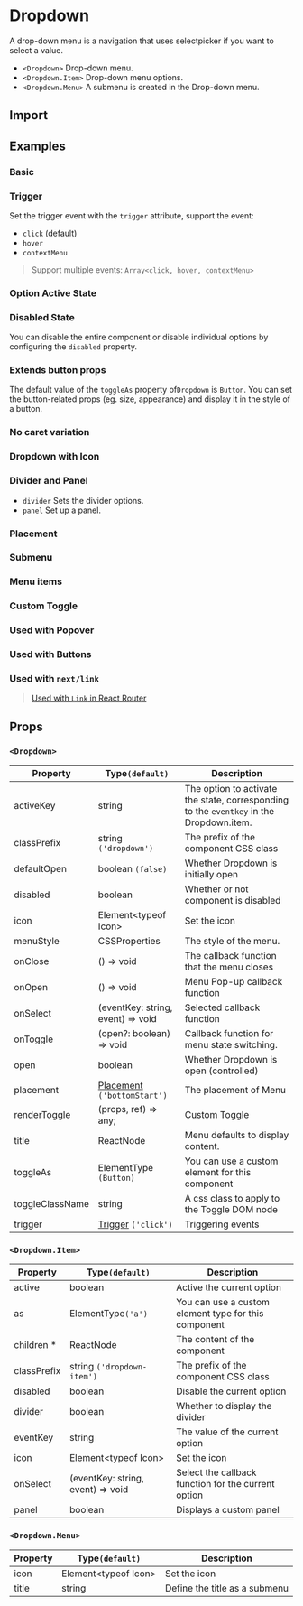 # Dropdown

A drop-down menu is a navigation that uses selectpicker if you want to select a value.

- `<Dropdown>` Drop-down menu.
- `<Dropdown.Item>` Drop-down menu options.
- `<Dropdown.Menu>` A submenu is created in the Drop-down menu.

## Import

<!--{include:(components/dropdown/fragments/import.md)}-->

## Examples

### Basic

<!--{include:`basic.md`}-->

### Trigger

Set the trigger event with the `trigger` attribute, support the event:

- `click` (default)
- `hover`
- `contextMenu`

> Support multiple events: `Array<click, hover, contextMenu>`

<!--{include:`trigger.md`}-->

### Option Active State

<!--{include:`active.md`}-->

### Disabled State

You can disable the entire component or disable individual options by configuring the `disabled` property.

<!--{include:`disabled.md`}-->

### Extends button props

The default value of the `toggleAs` property of`Dropdown` is `Button`. You can set the button-related props (eg. size, appearance) and display it in the style of a button.

<!--{include:`toggle-as.md`}-->

### No caret variation

<!--{include:`no-caret.md`}-->

### Dropdown with Icon

<!--{include:`icons.md`}-->

### Divider and Panel

- `divider` Sets the divider options.
- `panel` Set up a panel.

<!--{include:`divider.md`}-->

### Placement

<!--{include:`placement.md`}-->

### Submenu

<!--{include:`submenu.md`}-->

### Menu items

<!--{include:`menu-items.md`}-->

### Custom Toggle

<!--{include:`custom-toggle.md`}-->

### Used with Popover

<!--{include:`with-popover.md`}-->

### Used with Buttons

<!--{include:`buttons.md`}-->

### Used with `next/link`

<!--{include:`with-router.md`}-->

> [ Used with `Link` in React Router](/guide/composition/#react-router-dom)

## Props

### `<Dropdown>`

| Property        | Type`(default)`                                        | Description                                                                             |
| --------------- | ------------------------------------------------------ | --------------------------------------------------------------------------------------- |
| activeKey       | string                                                 | The option to activate the state, corresponding to the `eventkey` in the Dropdown.item. |
| classPrefix     | string `('dropdown')`                                  | The prefix of the component CSS class                                                   |
| defaultOpen     | boolean `(false)`                                      | Whether Dropdown is initially open                                                      |
| disabled        | boolean                                                | Whether or not component is disabled                                                    |
| icon            | Element&lt;typeof Icon&gt;                             | Set the icon                                                                            |
| menuStyle       | CSSProperties                                          | The style of the menu.                                                                  |
| onClose         | () => void                                             | The callback function that the menu closes                                              |
| onOpen          | () => void                                             | Menu Pop-up callback function                                                           |
| onSelect        | (eventKey: string, event) => void                      | Selected callback function                                                              |
| onToggle        | (open?: boolean) => void                               | Callback function for menu state switching.                                             |
| open            | boolean                                                | Whether Dropdown is open (controlled)                                                   |
| placement       | [Placement](#code-ts-placement-code) `('bottomStart')` | The placement of Menu                                                                   |
| renderToggle    | (props, ref) => any;                                   | Custom Toggle                                                                           |
| title           | ReactNode                                              | Menu defaults to display content.                                                       |
| toggleAs        | ElementType `(Button)`                                 | You can use a custom element for this component                                         |
| toggleClassName | string                                                 | A css class to apply to the Toggle DOM node                                             |
| trigger         | [Trigger](#code-ts-trigger-code) `('click')`           | Triggering events                                                                       |

### `<Dropdown.Item>`

| Property    | Type`(default)`                   | Description                                          |
| ----------- | --------------------------------- | ---------------------------------------------------- |
| active      | boolean                           | Active the current option                            |
| as          | ElementType`('a')`                | You can use a custom element type for this component |
| children \* | ReactNode                         | The content of the component                         |
| classPrefix | string `('dropdown-item')`        | The prefix of the component CSS class                |
| disabled    | boolean                           | Disable the current option                           |
| divider     | boolean                           | Whether to display the divider                       |
| eventKey    | string                            | The value of the current option                      |
| icon        | Element&lt;typeof Icon&gt;        | Set the icon                                         |
| onSelect    | (eventKey: string, event) => void | Select the callback function for the current option  |
| panel       | boolean                           | Displays a custom panel                              |

### `<Dropdown.Menu>`

| Property | Type`(default)`            | Description                   |
| -------- | -------------------------- | ----------------------------- |
| icon     | Element&lt;typeof Icon&gt; | Set the icon                  |
| title    | string                     | Define the title as a submenu |

<!--{include:(_common/types/placement8.md)}-->
<!--{include:(_common/types/trigger.md)}-->
